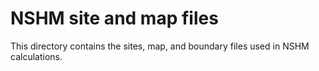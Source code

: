 # NSHM site and map files

This directory contains the sites, map, and boundary files used in NSHM calculations.

